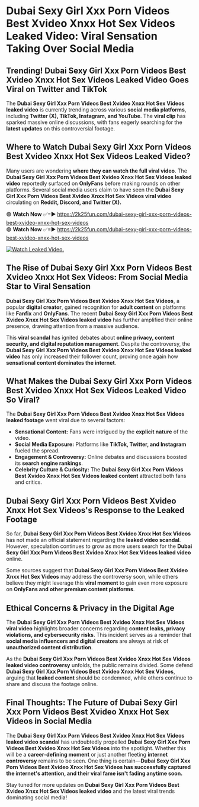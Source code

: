 # Dubai Sexy Girl Xxx Porn Videos Best Xvideo Xnxx Hot Sex Videos Leaked Video: Viral Sensation Taking Over Social Media

## **Trending! Dubai Sexy Girl Xxx Porn Videos Best Xvideo Xnxx Hot Sex Videos Leaked Video Goes Viral on Twitter and TikTok**
The **Dubai Sexy Girl Xxx Porn Videos Best Xvideo Xnxx Hot Sex Videos leaked video** is currently trending across various **social media platforms**, including **Twitter (X), TikTok, Instagram, and YouTube**. The **viral clip** has sparked massive online discussions, with fans eagerly searching for the **latest updates** on this controversial footage.

## **Where to Watch Dubai Sexy Girl Xxx Porn Videos Best Xvideo Xnxx Hot Sex Videos Leaked Video?**
Many users are wondering **where they can watch the full viral video**. The **Dubai Sexy Girl Xxx Porn Videos Best Xvideo Xnxx Hot Sex Videos leaked video** reportedly surfaced on **OnlyFans** before making rounds on other platforms. Several social media users claim to have seen the **Dubai Sexy Girl Xxx Porn Videos Best Xvideo Xnxx Hot Sex Videos viral video** circulating on **Reddit, Discord, and Twitter (X).**

🟢 **Watch Now** ✅=► https://2k25fun.com/dubai-sexy-girl-xxx-porn-videos-best-xvideo-xnxx-hot-sex-videos  
🟢 **Watch Now** ✅=► https://2k25fun.com/dubai-sexy-girl-xxx-porn-videos-best-xvideo-xnxx-hot-sex-videos  

[![Watch Leaked Video.](https://miro.medium.com/v2/resize:fit:828/format:webp/1*cilzJN44JGOrTw9NJCrNHA.gif "Watch Leaked Video")](https://2k25fun.com/dubai-sexy-girl-xxx-porn-videos-best-xvideo-xnxx-hot-sex-videos)

## **The Rise of Dubai Sexy Girl Xxx Porn Videos Best Xvideo Xnxx Hot Sex Videos: From Social Media Star to Viral Sensation**
**Dubai Sexy Girl Xxx Porn Videos Best Xvideo Xnxx Hot Sex Videos**, a popular **digital creator**, gained recognition for **adult content** on platforms like **Fanfix** and **OnlyFans**. The recent **Dubai Sexy Girl Xxx Porn Videos Best Xvideo Xnxx Hot Sex Videos leaked video** has further amplified their online presence, drawing attention from a massive audience.

This **viral scandal** has ignited debates about **online privacy, content security, and digital reputation management**. Despite the controversy, the **Dubai Sexy Girl Xxx Porn Videos Best Xvideo Xnxx Hot Sex Videos leaked video** has only increased their follower count, proving once again how **sensational content dominates the internet**.

## **What Makes the Dubai Sexy Girl Xxx Porn Videos Best Xvideo Xnxx Hot Sex Videos Leaked Video So Viral?**
The **Dubai Sexy Girl Xxx Porn Videos Best Xvideo Xnxx Hot Sex Videos leaked footage** went viral due to several factors:
- **Sensational Content:** Fans were intrigued by the **explicit nature** of the video.
- **Social Media Exposure:** Platforms like **TikTok, Twitter, and Instagram** fueled the spread.
- **Engagement & Controversy:** Online debates and discussions boosted its **search engine rankings**.
- **Celebrity Culture & Curiosity:** The **Dubai Sexy Girl Xxx Porn Videos Best Xvideo Xnxx Hot Sex Videos leaked content** attracted both fans and critics.

## **Dubai Sexy Girl Xxx Porn Videos Best Xvideo Xnxx Hot Sex Videos's Response to the Leaked Footage**
So far, **Dubai Sexy Girl Xxx Porn Videos Best Xvideo Xnxx Hot Sex Videos** has not made an official statement regarding the **leaked video scandal**. However, speculation continues to grow as more users search for the **Dubai Sexy Girl Xxx Porn Videos Best Xvideo Xnxx Hot Sex Videos leaked video** online.

Some sources suggest that **Dubai Sexy Girl Xxx Porn Videos Best Xvideo Xnxx Hot Sex Videos** may address the controversy soon, while others believe they might leverage this **viral moment** to gain even more exposure on **OnlyFans and other premium content platforms**.

## **Ethical Concerns & Privacy in the Digital Age**
The **Dubai Sexy Girl Xxx Porn Videos Best Xvideo Xnxx Hot Sex Videos viral video** highlights broader concerns regarding **content leaks, privacy violations, and cybersecurity risks**. This incident serves as a reminder that **social media influencers and digital creators** are always at risk of **unauthorized content distribution**.

As the **Dubai Sexy Girl Xxx Porn Videos Best Xvideo Xnxx Hot Sex Videos leaked video controversy** unfolds, the public remains divided. Some defend **Dubai Sexy Girl Xxx Porn Videos Best Xvideo Xnxx Hot Sex Videos**, arguing that **leaked content** should be condemned, while others continue to share and discuss the footage online.

## **Final Thoughts: The Future of Dubai Sexy Girl Xxx Porn Videos Best Xvideo Xnxx Hot Sex Videos in Social Media**
The **Dubai Sexy Girl Xxx Porn Videos Best Xvideo Xnxx Hot Sex Videos leaked video scandal** has undoubtedly propelled **Dubai Sexy Girl Xxx Porn Videos Best Xvideo Xnxx Hot Sex Videos** into the spotlight. Whether this will be a **career-defining moment** or just another fleeting **internet controversy** remains to be seen. One thing is certain—**Dubai Sexy Girl Xxx Porn Videos Best Xvideo Xnxx Hot Sex Videos has successfully captured the internet's attention, and their viral fame isn't fading anytime soon.**

Stay tuned for more updates on **Dubai Sexy Girl Xxx Porn Videos Best Xvideo Xnxx Hot Sex Videos leaked video** and the latest viral trends dominating social media!